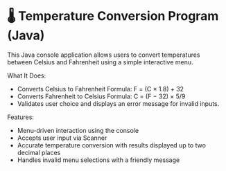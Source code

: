 # 🌡️ Temperature Conversion Program (Java)
This Java console application allows users to convert temperatures between Celsius and Fahrenheit using a simple interactive menu.

What It Does:
- Converts Celsius to Fahrenheit
Formula: F = (C × 1.8) + 32
- Converts Fahrenheit to Celsius
Formula: C = (F − 32) × 5/9
- Validates user choice and displays an error message for invalid inputs.
  
Features:
- Menu-driven interaction using the console
- Accepts user input via Scanner
- Accurate temperature conversion with results displayed up to two decimal places
- Handles invalid menu selections with a friendly message


